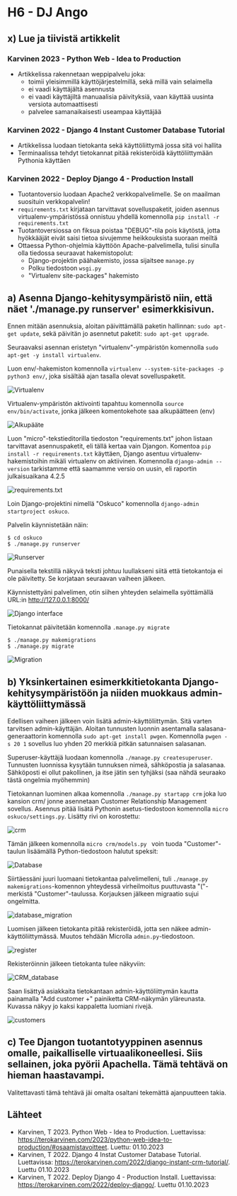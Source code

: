 <h1>H6 - DJ Ango</h1>

<h2>x) Lue ja tiivistä artikkelit</h2>

<h3>Karvinen 2023 - Python Web - Idea to Production</h3>

- Artikkelissa rakennetaan weppipalvelu joka:
  - toimii yleisimmillä käyttöjärjestelmillä, sekä millä vain selaimella
  - ei vaadi käyttäjältä asennusta
  - ei vaadi käyttäjiltä manuaalisia päivityksiä, vaan käyttää uusinta versiota automaattisesti
  - palvelee samanaikaisesti useampaa käyttäjää

<h3>Karvinen 2022 - Django 4 Instant Customer Database Tutorial</h3>

- Artikkelissa luodaan tietokanta sekä käyttöliittymä jossa sitä voi hallita
- Terminaalissa tehdyt tietokannat pitää rekisteröidä käyttöliittymään Pythonia käyttäen

<h3>Karvinen 2022 - Deploy Django 4 - Production Install</h3>

- Tuotantoversio luodaan Apache2 verkkopalvelimelle. Se on maailman suosituin verkkopalvelin!
- `requirements.txt` kirjataan tarvittavat sovelluspaketit, joiden asennus virtualenv-ympäristössä onnistuu yhdellä komennolla `pip install -r requirements.txt`
- Tuotantoversiossa on fiksua poistaa "DEBUG"-tila pois käytöstä, jotta hyökkääjät eivät saisi tietoa sivujemme heikkouksista suoraan meiltä
- Ottaessa Python-ohjelmia käyttöön Apache-palvelimella, tulisi sinulla olla tiedossa seuraavat hakemistopolut:
  - Django-projektin päähakemisto, jossa sijaitsee `manage.py`
  - Polku tiedostoon `wsgi.py`
  - "Virtualenv site-packages" hakemisto

<h2>a) Asenna Django-kehitysympäristö niin, että näet './manage.py runserver' esimerkkisivun.</h2>

Ennen mitään asennuksia, aloitan päivittämällä paketin hallinnan: `sudo apt-get update`, sekä päivitän jo asennetut paketit: `sudo apt-get upgrade`.

Seuraavaksi asennan eristetyn "virtualenv"-ympäristön komennolla `sudo apt-get -y install virtualenv`.

Luon env/-hakemiston komennolla `virtualenv --system-site-packages -p python3 env/`, joka sisältää ajan tasalla olevat sovelluspaketit.

![Virtualenv](https://github.com/rakkitect/Linux-palvelimet/blob/main/images/virtual_env.png)

Virtualenv-ympäristön aktivointi tapahtuu komennolla `source env/bin/activate`, jonka jälkeen komentokehote saa alkupäätteen (env)

![Alkupääte](https://github.com/rakkitect/Linux-palvelimet/blob/main/images/alkup%C3%A4%C3%A4te.png)

Luon "micro"-tekstieditorilla tiedoston "requirements.txt" johon listaan tarvittavat asennuspaketit, eli tällä kertaa vain Djangon. Komentoa `pip install -r requirements.txt` käyttäen, Django asentuu virtualenv-hakemistoihin mikäli virtualenv on aktiivinen. Komennolla `django-admin --version` tarkistamme että saamamme versio on uusin, eli raportin julkaisuaikana 4.2.5

![requirements.txt](https://github.com/rakkitect/Linux-palvelimet/blob/main/images/requirements.png)

Loin Django-projektini nimellä "Oskuco" komennolla `django-admin startproject oskuco`.

Palvelin käynnistetään näin:
```
$ cd oskuco
$ ./manage.py runserver
```
![Runserver](https://github.com/rakkitect/Linux-palvelimet/blob/main/images/runserver.png)

Punaisella tekstillä näkyvä teksti johtuu luullakseni siitä että tietokantoja ei ole päivitetty. Se korjataan seuraavan vaiheen jälkeen.

Käynnistettyäni palvelimen, otin siihen yhteyden selaimella syöttämällä URL:in http://127.0.0.1:8000/

![Django interface](https://github.com/rakkitect/Linux-palvelimet/blob/main/images/django_interface.png)

Tietokannat päivitetään komennolla `.manage.py migrate`
```
$ ./manage.py makemigrations
$ ./manage.py migrate
```

![Migration](https://github.com/rakkitect/Linux-palvelimet/blob/main/images/migrations.png)

<h2>b) Yksinkertainen esimerkkitietokanta Django-kehitysympäristöön ja niiden muokkaus admin-käyttöliittymässä</h2>

Edellisen vaiheen jälkeen voin lisätä admin-käyttöliittymän. Sitä varten tarvitsen admin-käyttäjän. Aloitan tunnusten luonnin asentamalla salasana-generaattorin komennolla `sudo apt-get install pwgen`. Komennolla `pwgen -s 20 1` sovellus luo yhden 20 merkkiä pitkän satunnaisen salasanan.

Superuser-käyttäjä luodaan komennolla `./manage.py createsuperuser`. Tunnusten luonnissa kysytään tunnuksen nimeä, sähköpostia ja salasanaa. Sähköposti ei ollut pakollinen, ja itse jätin sen tyhjäksi (saa nähdä seuraako tästä ongelmia myöhemmin)

Tietokannan luominen alkaa komennolla `./manage.py startapp crm` joka luo kansion crm/ jonne asennetaan Customer Relationship Management sovellus. Asennus pitää lisätä Pythonin asetus-tiedostoon komennolla `micro oskuco/settings.py`. Lisätty rivi on korostettu:

![crm](https://github.com/rakkitect/Linux-palvelimet/blob/main/images/crm.png)

Tämän jälkeen komennolla `micro crm/models.py ` voin tuoda "Customer"-taulun lisäämällä Python-tiedostoon halutut speksit:

![Database](https://github.com/rakkitect/Linux-palvelimet/blob/main/images/database.png)

Siirtäessäni juuri luomaani tietokantaa palvelimelleni, tuli `./manage.py makemigrations`-komennon yhteydessä virheilmoitus puuttuvasta "("-merkistä "Customer"-taulussa. Korjauksen jälkeen migraatio sujui ongelmitta.

![database_migration](https://github.com/rakkitect/Linux-palvelimet/blob/main/images/database_migration.png)

Luomisen jälkeen tietokanta pitää rekisteröidä, jotta sen näkee admin-käyttöliittymässä. Muutos tehdään Microlla `admin.py`-tiedostoon.

![register](https://github.com/rakkitect/Linux-palvelimet/blob/main/images/register.png)

Rekisteröinnin jälkeen tietokanta tulee näkyviin:

![CRM_database](https://github.com/rakkitect/Linux-palvelimet/blob/main/images/crm_database.png)

Saan lisättyä asiakkaita tietokantaan admin-käyttöliittymän kautta painamalla "Add customer +" painiketta CRM-näkymän yläreunasta. Kuvassa näkyy jo kaksi kappaletta luomiani rivejä.

![customers](https://github.com/rakkitect/Linux-palvelimet/blob/main/images/customer.png)

<h2>c) Tee Djangon tuotantotyyppinen asennus omalle, paikalliselle virtuaalikoneellesi. Siis sellainen, joka pyörii Apachella. Tämä tehtävä on hieman haastavampi.</h2>

Valitettavasti tämä tehtävä jäi omalta osaltani tekemättä ajanpuutteen takia.


<h2>Lähteet</h2>

- Karvinen, T 2023. Python Web - Idea to Production. Luettavissa: https://terokarvinen.com/2023/python-web-idea-to-production/#osaamistavoitteet. Luettu: 01.10.2023
- Karvinen, T 2022. Django 4 Instat Customer Database Tutorial. Luettavissa: https://terokarvinen.com/2022/django-instant-crm-tutorial/. Luettu 01.10.2023
- Karvinen, T 2022. Deploy Django 4 - Production Install. Luettavissa: https://terokarvinen.com/2022/deploy-django/. Luettu 01.10.2023
